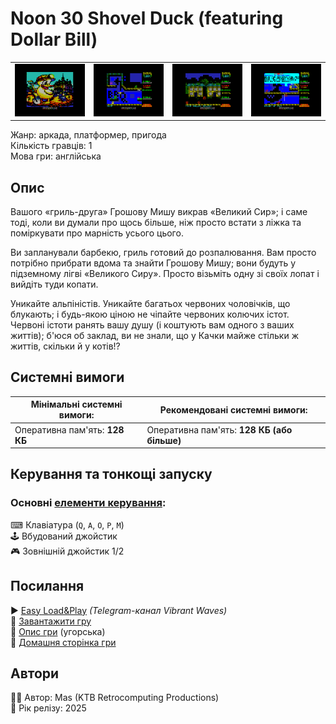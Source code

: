 # Noon 30 Shovel Duck (featuring Dollar Bill)

| | | | |
| --- | --- | --- | --- |
|![screen1](screenshots/scrn_shovelduck_01.png)|![screen2](screenshots/scrn_shovelduck_02.png)|![screen3](screenshots/scrn_shovelduck_03.png)|![screen4](screenshots/scrn_shovelduck_04.png)|

Жанр: аркада, платформер, пригода  
Кількість гравців: 1  
Мова гри: англійська  

## Опис

Вашого «гриль-друга» Грошову Мишу викрав «Великий Сир»; і саме тоді, коли ви думали про щось більше, ніж просто встати з ліжка та поміркувати про марність усього цього.

Ви запланували барбекю, гриль готовий до розпалювання. Вам просто потрібно прибрати вдома та знайти Грошову Мишу; вони будуть у підземному лігві «Великого Сиру». Просто візьміть одну зі своїх лопат і вийдіть туди копати.

Уникайте альпіністів. Уникайте багатьох червоних чоловічків, що блукають; і будь-якою ціною не чіпайте червоних колючих істот. Червоні істоти ранять вашу душу (і коштують вам одного з ваших життів); б'юся об заклад, ви не знали, що у Качки майже стільки ж життів, скільки й у котів!?

## Системні вимоги

|Мінімальні системні вимоги:|Рекомендовані системні вимоги:|
|---------------------------|------------------------------|
|Оперативна пам'ять: **128 КБ**|Оперативна пам'ять: **128 КБ (або більше)**|  

## Керування та тонкощі запуску
### Основні [елементи керування](../../controllers.md):
⌨ Клавіатура (`Q`, `A`, `O`, `P`, `M`)  
🕹 Вбудований джойстик  
🎮 Зовнішній джойстик 1/2

## Посилання

▶ [Easy Load&Play](https://t.me/EP128k_Load_n_Play/919) *(Telegram-канал Vibrant Waves)*  
💾 [Завантажити гру](http://www.ep128.hu/Ep_Games/Prg/Noon_30_Shovel_Duck.rar)  
📃 [Опис гри]() (угорська)  
🏡 [Домашня сторінка гри](https://ktbproductions.itch.io/enterprise-games)

## Автори
👨‍💻 Автор: Mas (KTB Retrocomputing Productions)  
📅 Рік релізу: 2025  